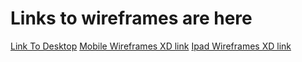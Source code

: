 # Links to wireframes are here

[Link To Desktop](https://xd.adobe.com/view/4879c0bc-ca88-400b-8dac-c6e975d3a069-1d2a/)
[Mobile Wireframes XD link](https://xd.adobe.com/view/9969e417-1bb0-4aa3-ac64-84d3a211d9ec-cc3a/)
[Ipad Wireframes XD link](https://xd.adobe.com/view/ca7c010e-4c3a-4b6c-aea4-5d078954395b-9f2f/)